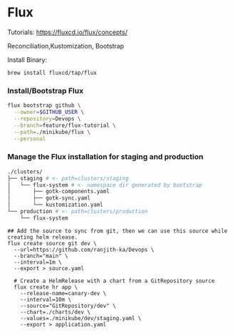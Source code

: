 # Flux 

Tutorials:    <https://fluxcd.io/flux/concepts/>

Reconciliation,Kustomization, Bootstrap


Install Binary:

`brew install fluxcd/tap/flux`

### Install/Bootstrap Flux

```bash
flux bootstrap github \
  --owner=$GITHUB_USER \
  --repository=Devops \
  --branch=feature/flux-tutorial \
  --path=./minikube/flux \
  --personal
```

### Manage the Flux installation for staging and production
```bash
./clusters/
├── staging # <- path=clusters/staging
│   └── flux-system # <- namespace dir generated by bootstrap
│       ├── gotk-components.yaml
│       ├── gotk-sync.yaml
│       └── kustomization.yaml
└── production # <- path=clusters/production
    └── flux-system
```


```
## Add the source to sync from git, then we can use this source while creating helm release.
flux create source git dev \
  --url=https://github.com/ranjith-ka/Devops \
  --branch="main" \
  --interval=1m \
  --export > source.yaml
```

```
  # Create a HelmRelease with a chart from a GitRepository source
  flux create hr app \
    --release-name=canary-dev \
    --interval=10m \
    --source="GitRepository/dev" \
    --chart=./charts/dev \
    --values=./minikube/dev/staging.yaml \
    --export > application.yaml
```